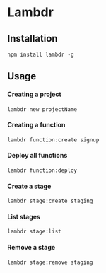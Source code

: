 Lambdr
======

## Installation
```
npm install lambdr -g
```

## Usage
#### Creating a project

```
lambdr new projectName
```

#### Creating a function
```
lambdr function:create signup
```

#### Deploy all functions
```
lambdr function:deploy
```

#### Create a stage
```
lambdr stage:create staging
```

#### List stages
```
lambdr stage:list
```

#### Remove a stage
```
lambdr stage:remove staging
```
